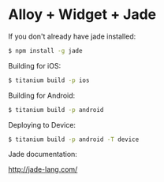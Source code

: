 Alloy + Widget + Jade
========================================

If you don't already have jade installed:

```bash
$ npm install -g jade
```

Building for iOS:
```bash
$ titanium build -p ios
```

Building for Android:
```bash
$ titanium build -p android
```

Deploying to Device:
```bash
$ titanium build -p android -T device
```

Jade documentation:

http://jade-lang.com/